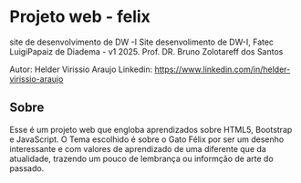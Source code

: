 # Projeto web - felix
site de desenvolvimento de DW -I Site desenvolimento de DW-I, Fatec LuigiPapaiz de Diadema - v1 2025. 
Prof. DR. Bruno Zolotareff dos Santos

Autor: Helder Virissio Araujo Linkedin: https://www.linkedin.com/in/helder-virissio-araujo

## Sobre
Esse é um projeto web que engloba aprendizados sobre HTML5, Bootstrap e JavaScript. O Tema escolhido é sobre o Gato Félix por ser um desenho interessante e com valores de aprendizado de uma diferente que da atualidade, trazendo um pouco de lembrança ou informção de arte do passado.
